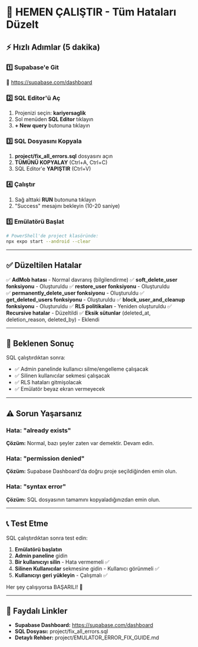 # 🚀 HEMEN ÇALIŞTIR - Tüm Hataları Düzelt

## ⚡ Hızlı Adımlar (5 dakika)

### 1️⃣ Supabase'e Git
🔗 https://supabase.com/dashboard

### 2️⃣ SQL Editor'ü Aç
1. Projenizi seçin: **kariyersaglik**
2. Sol menüden **SQL Editor** tıklayın
3. **+ New query** butonuna tıklayın

### 3️⃣ SQL Dosyasını Kopyala
1. **project/fix_all_errors.sql** dosyasını açın
2. **TÜMÜNÜ KOPYALAY** (Ctrl+A, Ctrl+C)
3. SQL Editor'e **YAPIŞTIR** (Ctrl+V)

### 4️⃣ Çalıştır
1. Sağ alttaki **RUN** butonuna tıklayın
2. "Success" mesajını bekleyin (10-20 saniye)

### 5️⃣ Emülatörü Başlat
```bash
# PowerShell'de project klasöründe:
npx expo start --android --clear
```

---

## ✅ Düzeltilen Hatalar

✅ **AdMob hatası** - Normal davranış (bilgilendirme)
✅ **soft_delete_user fonksiyonu** - Oluşturuldu
✅ **restore_user fonksiyonu** - Oluşturuldu  
✅ **permanently_delete_user fonksiyonu** - Oluşturuldu
✅ **get_deleted_users fonksiyonu** - Oluşturuldu
✅ **block_user_and_cleanup fonksiyonu** - Oluşturuldu
✅ **RLS politikaları** - Yeniden oluşturuldu
✅ **Recursive hatalar** - Düzeltildi
✅ **Eksik sütunlar** (deleted_at, deletion_reason, deleted_by) - Eklendi

---

## 🎯 Beklenen Sonuç

SQL çalıştırdıktan sonra:
- ✅ Admin panelinde kullanıcı silme/engelleme çalışacak
- ✅ Silinen kullanıcılar sekmesi çalışacak
- ✅ RLS hataları gitmişolacak
- ✅ Emülatör beyaz ekran vermeyecek

---

## ⚠️ Sorun Yaşarsanız

### Hata: "already exists"
**Çözüm:** Normal, bazı şeyler zaten var demektir. Devam edin.

### Hata: "permission denied"
**Çözüm:** Supabase Dashboard'da doğru proje seçildiğinden emin olun.

### Hata: "syntax error"
**Çözüm:** SQL dosyasının tamamını kopyaladığınızdan emin olun.

---

## 📞 Test Etme

SQL çalıştırdıktan sonra test edin:

1. **Emülatörü başlatın**
2. **Admin paneline** gidin
3. **Bir kullanıcıyı silin** - Hata vermemeli ✅
4. **Silinen Kullanıcılar** sekmesine gidin - Kullanıcı görünmeli ✅
5. **Kullanıcıyı geri yükleyin** - Çalışmalı ✅

Her şey çalışıyorsa BAŞARILI! 🎉

---

## 🔗 Faydalı Linkler

- **Supabase Dashboard:** https://supabase.com/dashboard
- **SQL Dosyası:** project/fix_all_errors.sql
- **Detaylı Rehber:** project/EMULATOR_ERROR_FIX_GUIDE.md

